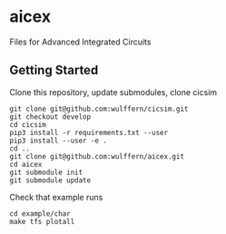 # aicex
Files for Advanced Integrated Circuits


## Getting Started

Clone this repository, update submodules, clone cicsim

    git clone git@github.com:wulffern/cicsim.git
    git checkout develop
    cd cicsim
    pip3 install -r requirements.txt --user
    pip3 install --user -e .
    cd ..
    git clone git@github.com:wulffern/aicex.git
    cd aicex
    git submodule init
    git submodule update
    

Check that example runs

    cd example/char
    make tfs plotall

